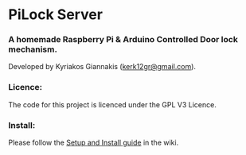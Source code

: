 # PiLock Server
### A homemade Raspberry Pi & Arduino Controlled Door lock mechanism.
Developed by Kyriakos Giannakis (kerk12gr@gmail.com).

### Licence:
The code for this project is licenced under the GPL V3 Licence. 

### Install:
Please follow the [Setup and Install guide](https://github.com/kerk12/PiLock/wiki/Setup-and-Install) in the wiki.